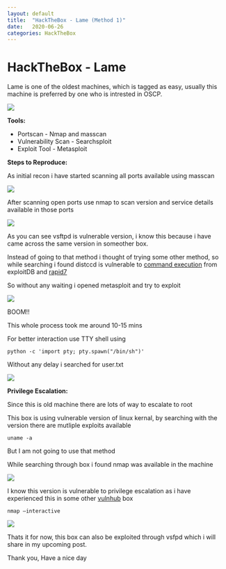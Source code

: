 ```yaml
---
layout: default
title:  "HackTheBox - Lame (Method 1)"
date:   2020-06-26
categories: HackTheBox
---
```


# HackTheBox - Lame

Lame is one of the oldest machines, which is tagged as easy, usually this machine is preferred by one who is intrested in OSCP.


![](https://paper-attachments.dropbox.com/s_D09D767BCE9F7AE704629770039DBB101E55727722CF66B59D8FCFFAED088617_1593436220827_Screenshot+2020-06-29+at+6.40.09+PM.png)


**Tools:**

* Portscan - Nmap and masscan
* Vulnerability Scan - Searchsploit
* Exploit Tool - Metasploit

**Steps to Reproduce:**

As initial recon i have started scanning all ports available using masscan

![](https://paper-attachments.dropbox.com/s_D09D767BCE9F7AE704629770039DBB101E55727722CF66B59D8FCFFAED088617_1593434806476_Screenshot+2020-06-25+at+5.57.03+PM.png)


After scanning open ports use nmap to scan version and service details available in those ports


![](https://paper-attachments.dropbox.com/s_D09D767BCE9F7AE704629770039DBB101E55727722CF66B59D8FCFFAED088617_1593434857988_Screenshot+2020-06-25+at+5.59.26+PM.png)


As you can see vsftpd is vulnerable version, i know this because i have came across the same version in someother box.

Instead of going to that method i thought of trying some other method, so while searching i found distccd is vulnerable to [command execution](https://www.exploit-db.com/exploits/9915) from exploitDB and [rapid7](https://www.rapid7.com/db/modules/exploit/unix/misc/distcc_exec)

So without any waiting i opened metasploit and try to exploit 


![](https://paper-attachments.dropbox.com/s_D09D767BCE9F7AE704629770039DBB101E55727722CF66B59D8FCFFAED088617_1593435226296_Screenshot+2020-06-25+at+6.08.57+PM.png)


BOOM!!

This whole process took me around 10-15 mins

For better interaction use TTY shell using 


    python -c 'import pty; pty.spawn("/bin/sh")'

Without any delay i searched for user.txt


![](https://paper-attachments.dropbox.com/s_D09D767BCE9F7AE704629770039DBB101E55727722CF66B59D8FCFFAED088617_1593435347633_Screenshot+2020-06-25+at+6.11.00+PM.png)


**Privilege Escalation:**

Since this is old machine there are lots of way to escalate to root

This box is using vulnerable version of linux kernal, by searching with the version there are mutliple exploits available


    uname -a 

But I am not going to use that method

While searching through box i found nmap was available in the machine

![](https://paper-attachments.dropbox.com/s_D09D767BCE9F7AE704629770039DBB101E55727722CF66B59D8FCFFAED088617_1593435666618_Screenshot+2020-06-29+at+6.12.20+PM.png)


 
I know this version is vulnerable to privilege escalation as i have experienced this in some other [vulnhub](http://vulnhub.com) box


    nmap —interactive
    
![](https://paper-attachments.dropbox.com/s_D09D767BCE9F7AE704629770039DBB101E55727722CF66B59D8FCFFAED088617_1593435801297_Screenshot+2020-06-29+at+6.33.16+PM.png)


Thats it for now, this box can also be exploited through vsfpd which i will share in my upcoming post.

Thank you, Have a nice day

<div id="hyvor-talk-view"></div>
<script type="text/javascript">
    var HYVOR_TALK_WEBSITE = 961; // DO NOT CHANGE THIS
    var HYVOR_TALK_CONFIG = {
        url: '{{ page.url | absolute_url }}',
        id: '{{page.id}}'
    };
</script>
<script async type="text/javascript" src="//talk.hyvor.com/web-api/embed"></script>
